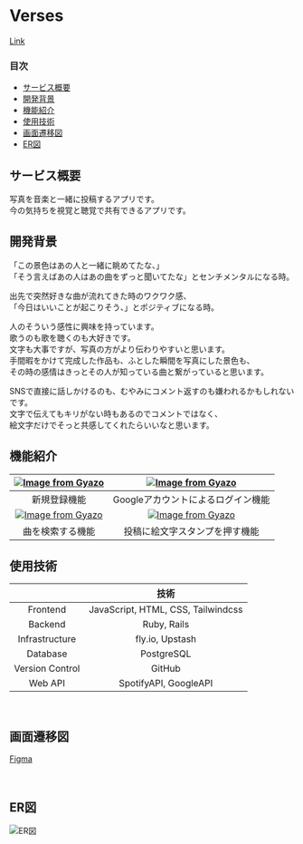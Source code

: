 # Verses  
[Link](https://verses-take.fly.dev/)  
### 目次
 - [サービス概要](#サービス概要)
 - [開発背景](#開発背景)
 - [機能紹介](#機能紹介)
 - [使用技術](#使用技術)
 - [画面遷移図](#画面遷移図)
 - [ER図](#ER図)

 ## サービス概要  
写真を音楽と一緒に投稿するアプリです。  
今の気持ちを視覚と聴覚で共有できるアプリです。  
  
 ## 開発背景
  
「この景色はあの人と一緒に眺めてたな、」  
「そう言えばあの人はあの曲をずっと聞いてたな」とセンチメンタルになる時。  
  
出先で突然好きな曲が流れてきた時のワクワク感、  
「今日はいいことが起こりそう、」とポジティブになる時。  
  
人のそういう感性に興味を持っています。  
歌うのも歌を聴くのも大好きです。  
文字も大事ですが、写真の方がより伝わりやすいと思います。  
手間暇をかけて完成した作品も、ふとした瞬間を写真にした景色も、  
その時の感情はきっとその人が知っている曲と繋がっていると思います。
  
SNSで直接に話しかけるのも、むやみにコメント返すのも嫌われるかもしれないです。  
文字で伝えてもキリがない時もあるのでコメントではなく、  
絵文字だけでそっと共感してくれたらいいなと思います。  

 ## 機能紹介
 | [![Image from Gyazo](https://i.gyazo.com/4aba1661aceba7bc4863ec18f3bb6e5e.png)](https://gyazo.com/4aba1661aceba7bc4863ec18f3bb6e5e) | [![Image from Gyazo](https://i.gyazo.com/e20d8cfa653c56235357263bdedecdae.png)](https://gyazo.com/e20d8cfa653c56235357263bdedecdae)　|
|:-----------:|:------------:|
|新規登録機能|Googleアカウントによるログイン機能|
|[![Image from Gyazo](https://i.gyazo.com/b4f1c0af888aecc55fbdfd38b7b06e45.gif)](https://gyazo.com/b4f1c0af888aecc55fbdfd38b7b06e45)|[![Image from Gyazo](https://i.gyazo.com/3d4a051a737b152a91d4f561a037c270.gif)](https://gyazo.com/3d4a051a737b152a91d4f561a037c270)|
|曲を検索する機能|投稿に絵文字スタンプを押す機能|
  
 ## 使用技術	

|  | 技術 |
|:-----------:|:------------:|
|Frontend|JavaScript, HTML, CSS, Tailwindcss|
|Backend|Ruby, Rails|
|Infrastructure|fly.io, Upstash|
|Database|PostgreSQL|
|Version Control|GitHub|
|Web API|SpotifyAPI, GoogleAPI|  

<br>

 ## 画面遷移図  
[Figma](https://www.figma.com/design/TzTv7FDIYN7R1reTDoCX4H/%E7%94%BB%E9%9D%A2%E9%81%B7%E7%A7%BB%E5%9B%B3?node-id=0-1&node-type=canvas&t=EQ6WUfPjyejrGv1y-0)
  
<br>

 ## ER図
<img src="https://i.gyazo.com/fc8a6cb0de9673c9a4523370260c9a7e.png" alt="ER図">  

